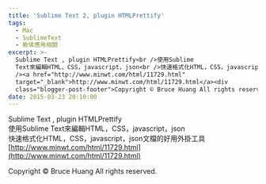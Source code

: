 ```yaml
---
title: 'Sublime Text 2, plugin HTMLPrettify'
tags:
  - Mac
  - SublimeText
  - 軟体應用相關
excerpt: >-
  Sublime Text , plugin HTMLPrettify<br />使用Sublime
  Text來編輯HTML，CSS，javascript，json<br />快速格式化HTML，CSS，javascript，json文檔的好用外掛工具<br
  /><a href="http://www.minwt.com/html/11729.html"
  target="_blank">http://www.minwt.com/html/11729.html</a><div
  class="blogger-post-footer">Copyright © Bruce Huang All rights reserved.</div>
date: 2015-03-23 20:10:00
---
```


Sublime Text , plugin HTMLPrettify  
使用Sublime Text來編輯HTML，CSS，javascript，json  
快速格式化HTML，CSS，javascript，json文檔的好用外掛工具  
[http://www.minwt.com/html/11729.html](http://www.minwt.com/html/11729.html)

Copyright © Bruce Huang All rights reserved.
<!-- more -->
